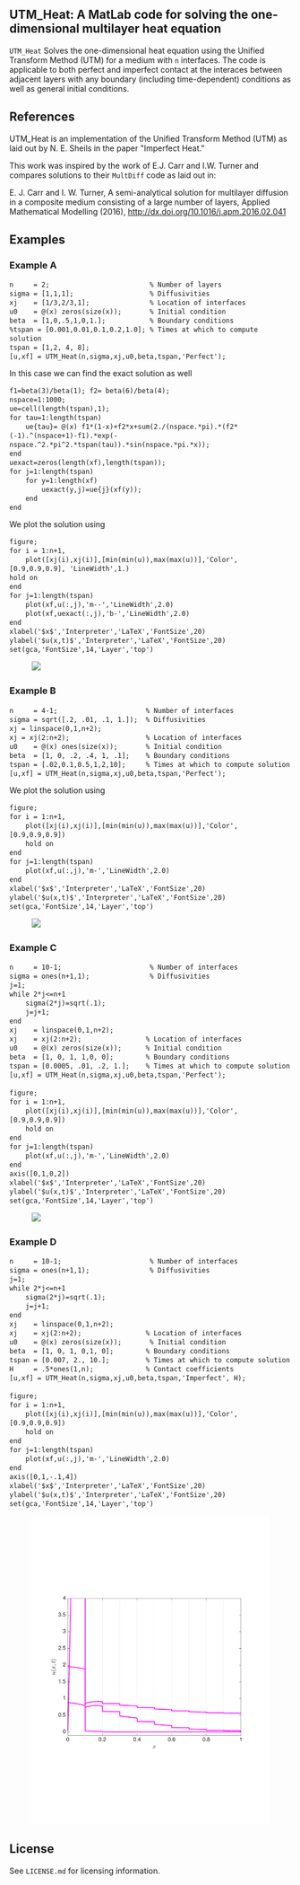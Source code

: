 ## UTM_Heat: A MatLab code for solving the one-dimensional multilayer heat equation

``UTM_Heat`` Solves the one-dimensional heat equation using the Unified Transform Method (UTM) for a medium with `n` interfaces.  The code is applicable to both perfect and imperfect contact at the interaces between adjacent layers with any boundary (including time-dependent) conditions as well as general initial conditions.


## References
UTM_Heat is an implementation of the Unified Transform Method (UTM) as
laid out by N. E. Sheils in the paper "Imperfect Heat."

This work was inspired by the work of E.J. Carr and I.W. Turner and compares solutions to their ``MultDiff`` code as laid out in:

E. J. Carr and I. W. Turner, A semi-analytical solution for multilayer diffusion in a 
composite medium consisting of a large number of layers, Applied Mathematical Modelling (2016), 
http://dx.doi.org/10.1016/j.apm.2016.02.041


## Examples

### Example A
```
n     = 2;                         % Number of layers
sigma = [1,1,1];                   % Diffusivities 
xj    = [1/3,2/3,1];               % Location of interfaces
u0    = @(x) zeros(size(x));       % Initial condition
beta  = [1,0,.5,1,0,1.];           % Boundary conditions
%tspan = [0.001,0.01,0.1,0.2,1.0]; % Times at which to compute solution
tspan = [1,2, 4, 8];
[u,xf] = UTM_Heat(n,sigma,xj,u0,beta,tspan,'Perfect');
```

In this case we can find the exact solution as well

```
f1=beta(3)/beta(1); f2= beta(6)/beta(4);
nspace=1:1000;
ue=cell(length(tspan),1);
for tau=1:length(tspan)
    ue{tau}= @(x) f1*(1-x)+f2*x+sum(2./(nspace.*pi).*(f2*(-1).^(nspace+1)-f1).*exp(-nspace.^2.*pi^2.*tspan(tau)).*sin(nspace.*pi.*x));
end
uexact=zeros(length(xf),length(tspan));
for j=1:length(tspan)
    for y=1:length(xf)
        uexact(y,j)=ue{j}(xf(y));
    end
end
```

We plot the solution using
```
figure;
for i = 1:n+1,
    plot([xj(i),xj(i)],[min(min(u)),max(max(u))],'Color',[0.9,0.9,0.9], 'LineWidth',1.)
hold on
end
for j=1:length(tspan)
    plot(xf,u(:,j),'m--','LineWidth',2.0)
    plot(xf,uexact(:,j),'b-','LineWidth',2.0)
end
xlabel('$x$','Interpreter','LaTeX','FontSize',20)
ylabel('$u(x,t)$','Interpreter','LaTeX','FontSize',20)
set(gca,'FontSize',14,'Layer','top')
```

<figure><img src="UTM_Heat/ExA.pdf"></figure>

### Example B
```
n     = 4-1;                      % Number of interfaces
sigma = sqrt([.2, .01, .1, 1.]);  % Diffusivities 
xj = linspace(0,1,n+2);
xj = xj(2:n+2);                   % Location of interfaces
u0    = @(x) ones(size(x));       % Initial condition
beta  = [1, 0, .2, .4, 1, .1];    % Boundary conditions
tspan = [.02,0.1,0.5,1,2,10];     % Times at which to compute solution
[u,xf] = UTM_Heat(n,sigma,xj,u0,beta,tspan,'Perfect');
```

We plot the solution using
```
figure;
for i = 1:n+1,
    plot([xj(i),xj(i)],[min(min(u)),max(max(u))],'Color',[0.9,0.9,0.9])
    hold on
end
for j=1:length(tspan)
    plot(xf,u(:,j),'m-','LineWidth',2.0)
end
xlabel('$x$','Interpreter','LaTeX','FontSize',20)
ylabel('$u(x,t)$','Interpreter','LaTeX','FontSize',20)
set(gca,'FontSize',14,'Layer','top')
```

<figure><img src="UTM_Heat/ExB.pdf"></figure>


### Example C
```
n     = 10-1;                      % Number of interfaces
sigma = ones(n+1,1);               % Diffusivities 
j=1;
while 2*j<=n+1
    sigma(2*j)=sqrt(.1);
    j=j+1;
end
xj    = linspace(0,1,n+2);
xj    = xj(2:n+2);                % Location of interfaces
u0    = @(x) zeros(size(x));      % Initial condition
beta  = [1, 0, 1, 1,0, 0];        % Boundary conditions
tspan = [0.0005, .01, .2, 1.];    % Times at which to compute solution
[u,xf] = UTM_Heat(n,sigma,xj,u0,beta,tspan,'Perfect');

figure;
for i = 1:n+1,
    plot([xj(i),xj(i)],[min(min(u)),max(max(u))],'Color',[0.9,0.9,0.9])
    hold on
end
for j=1:length(tspan)
    plot(xf,u(:,j),'m-','LineWidth',2.0)
end
axis([0,1,0,2])
xlabel('$x$','Interpreter','LaTeX','FontSize',20)
ylabel('$u(x,t)$','Interpreter','LaTeX','FontSize',20)
set(gca,'FontSize',14,'Layer','top')
```

<figure><img src="UTM_Heat/ExC.pdf"></figure>

### Example D
```
n     = 10-1;                      % Number of interfaces
sigma = ones(n+1,1);               % Diffusivities 
j=1;
while 2*j<=n+1
    sigma(2*j)=sqrt(.1);
    j=j+1;
end
xj    = linspace(0,1,n+2);
xj    = xj(2:n+2);                % Location of interfaces
u0    = @(x) zeros(size(x));       % Initial condition
beta  = [1, 0, 1, 0,1, 0];        % Boundary conditions
tspan = [0.007, 2., 10.];         % Times at which to compute solution
H     = .5*ones(1,n);             % Contact coefficients
[u,xf] = UTM_Heat(n,sigma,xj,u0,beta,tspan,'Imperfect', H);

figure;
for i = 1:n+1,
    plot([xj(i),xj(i)],[min(min(u)),max(max(u))],'Color',[0.9,0.9,0.9])
    hold on
end
for j=1:length(tspan)
    plot(xf,u(:,j),'m-','LineWidth',2.0)
end
axis([0,1,-.1,4])
xlabel('$x$','Interpreter','LaTeX','FontSize',20)
ylabel('$u(x,t)$','Interpreter','LaTeX','FontSize',20)
set(gca,'FontSize',14,'Layer','top')
```

<figure><img src="https://github.com/nsheils/UTM_Heat/blob/master/ExD.pdf"></figure>


## License

See `LICENSE.md` for licensing information.